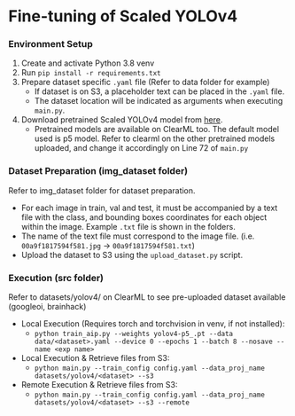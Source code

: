 # Fine-tuning of Scaled YOLOv4 

### Environment Setup
1) Create and activate Python 3.8 venv
2) Run `pip install -r requirements.txt`
3) Prepare dataset specific `.yaml` file (Refer to data folder for example)
    * If dataset is on S3, a placeholder text can be placed in the `.yaml` file.
    * The dataset location will be indicated as arguments when executing `main.py`.
4) Download pretrained Scaled YOLOv4 model from [here](https://github.com/WongKinYiu/ScaledYOLOv4).
    * Pretrained models are available on ClearML too. The default model used is p5 model. Refer to clearml on the other pretrained models uploaded, and change it accordingly on Line 72 of `main.py`

### Dataset Preparation (img_dataset folder)
Refer to img_dataset folder for dataset preparation. 
* For each image in train, val and test, it must be accompanied by a text file with the class, and bounding boxes coordinates for each object within the image. Example `.txt` file is shown in the folders. 
* The name of the text file must correspond to the image file. (i.e. `00a9f1817594f581.jpg` -> `00a9f1817594f581.txt`)
* Upload the dataset to S3 using the `upload_dataset.py` script. 

### Execution (src folder)
Refer to datasets/yolov4/ on ClearML to see pre-uploaded dataset available (googleoi, brainhack)

* Local Execution (Requires torch and torchvision in venv, if not installed):
    * `python train_aip.py --weights yolov4-p5_.pt --data data/<dataset>.yaml --device 0 --epochs 1 --batch 8 --nosave --name <exp name>`
* Local Execution & Retrieve files from S3:
    * `python main.py --train_config config.yaml --data_proj_name datasets/yolov4/<dataset> --s3`
* Remote Execution & Retrieve files from S3:
    * `python main.py --train_config config.yaml --data_proj_name datasets/yolov4/<dataset> --s3 --remote`